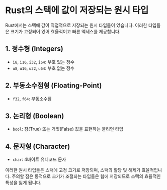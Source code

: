 # Rust의 스택에 값이 저장되는 원시 타입

Rust에서는 스택에 값이 직접적으로 저장되는 원시 타입들이 있습니다. 이러한 타입들은 크기가 고정되어 있어 효율적이고 빠른 액세스를 제공합니다.

## 1. 정수형 (Integers)
- `i8`, `i16`, `i32`, `i64`: 부호 있는 정수
- `u8`, `u16`, `u32`, `u64`: 부호 없는 정수

## 2. 부동소수점형 (Floating-Point)
- `f32`, `f64`: 부동소수점

## 3. 논리형 (Boolean)
- `bool`: 참(True) 또는 거짓(False) 값을 표현하는 불리언 타입

## 4. 문자형 (Character)
- `char`: 4바이트 유니코드 문자

이러한 원시 타입들은 스택에 고정 크기로 저장되며, 스택의 할당 및 해제가 효율적입니다. 주의할 점은 동적으로 크기가 조절되는 타입들은 힙에 저장되므로 스택의 효율적인 특성을 잃게 됩니다.
